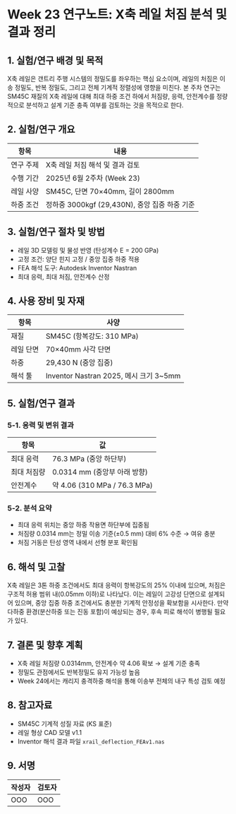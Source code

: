 # Week 23 연구노트: X축 레일 처짐 분석 및 결과 정리

## 1. 실험/연구 배경 및 목적
X축 레일은 갠트리 주행 시스템의 정밀도를 좌우하는 핵심 요소이며, 레일의 처짐은 이송 정밀도, 반복 정밀도, 그리고 전체 기계적 정렬성에 영향을 미친다. 본 주차 연구는 SM45C 재질의 X축 레일에 대해 최대 하중 조건 하에서 처짐량, 응력, 안전계수를 정량적으로 분석하고 설계 기준 충족 여부를 검토하는 것을 목적으로 한다.

## 2. 실험/연구 개요
| 항목 | 내용 |
|------|------|
| 연구 주제 | X축 레일 처짐 해석 및 결과 검토 |
| 수행 기간 | 2025년 6월 2주차 (Week 23) |
| 레일 사양 | SM45C, 단면 70×40mm, 길이 2800mm |
| 하중 조건 | 정하중 3000kgf (29,430N), 중앙 집중 하중 기준

## 3. 실험/연구 절차 및 방법
- 레일 3D 모델링 및 물성 반영 (탄성계수 E = 200 GPa)
- 고정 조건: 양단 힌지 고정 / 중앙 집중 하중 적용
- FEA 해석 도구: Autodesk Inventor Nastran
- 최대 응력, 최대 처짐, 안전계수 산정

## 4. 사용 장비 및 자재
| 항목 | 사양 |
|------|------|
| 재질 | SM45C (항복강도: 310 MPa) |
| 레일 단면 | 70×40mm 사각 단면 |
| 하중 | 29,430 N (중앙 집중) |
| 해석 툴 | Inventor Nastran 2025, 메시 크기 3~5mm

## 5. 실험/연구 결과
### 5-1. 응력 및 변위 결과
| 항목 | 값 |
|------|----|
| 최대 응력 | 76.3 MPa (중앙 하단부) |
| 최대 처짐량 | 0.0314 mm (중앙부 아래 방향) |
| 안전계수 | 약 4.06 (310 MPa / 76.3 MPa)

### 5-2. 분석 요약
- 최대 응력 위치는 중앙 하중 작용면 하단부에 집중됨
- 처짐량 0.0314 mm는 정밀 이송 기준(±0.5 mm) 대비 6% 수준 → 여유 충분
- 처짐 거동은 탄성 영역 내에서 선형 분포 확인됨

## 6. 해석 및 고찰
X축 레일은 3톤 하중 조건에서도 최대 응력이 항복강도의 25% 이내에 있으며, 처짐은 구조적 허용 범위 내(0.05mm 이하)로 나타났다. 이는 레일이 고강성 단면으로 설계되어 있으며, 중앙 집중 하중 조건에서도 충분한 기계적 안정성을 확보함을 시사한다. 만약 다하중 환경(분산하중 또는 진동 포함)이 예상되는 경우, 후속 피로 해석이 병행될 필요가 있다.

## 7. 결론 및 향후 계획
- X축 레일 처짐량 0.0314mm, 안전계수 약 4.06 확보 → 설계 기준 충족
- 정밀도 관점에서도 반복정밀도 유지 가능성 높음
- Week 24에서는 캐리지 충격하중 해석을 통해 이송부 전체의 내구 특성 검토 예정

## 8. 참고자료
- SM45C 기계적 성질 자료 (KS 표준)
- 레일 형상 CAD 모델 v1.1
- Inventor 해석 결과 파일 `xrail_deflection_FEAv1.nas`

## 9. 서명
| 작성자 | 검토자 |
|--------|--------|
| OOO   | OOO   |